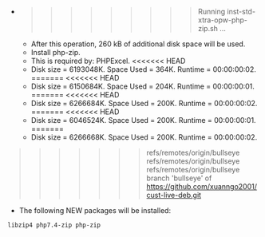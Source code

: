 * >>>>>>>>> Running inst-std-xtra-opw-php-zip.sh ...
  * After this operation, 260 kB of additional disk space will be used.
  * Install php-zip.
  * This is required by: PHPExcel.
<<<<<<< HEAD
  * Disk size = 6193048K. Space Used = 364K. Runtime = 00:00:00:02.
=======
<<<<<<< HEAD
  * Disk size = 6150684K. Space Used = 204K. Runtime = 00:00:00:01.
=======
<<<<<<< HEAD
  * Disk size = 6266684K. Space Used = 200K. Runtime = 00:00:00:02.
=======
<<<<<<< HEAD
  * Disk size = 6046524K. Space Used = 200K. Runtime = 00:00:00:01.
=======
  * Disk size = 6266668K. Space Used = 200K. Runtime = 00:00:00:02.
>>>>>>> refs/remotes/origin/bullseye
>>>>>>> refs/remotes/origin/bullseye
>>>>>>> refs/remotes/origin/bullseye
>>>>>>> branch 'bullseye' of https://github.com/xuanngo2001/cust-live-deb.git
  * The following NEW packages will be installed:
  ```bash
libzip4 php7.4-zip php-zip
  ```
